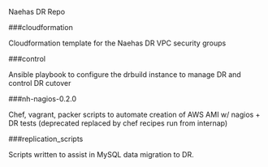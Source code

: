 Naehas DR Repo

###cloudformation

Cloudformation template for the Naehas DR VPC security groups

###control

Ansible playbook to configure the drbuild instance to manage DR and control DR cutover

###nh-nagios-0.2.0

Chef, vagrant, packer scripts to automate creation of AWS AMI w/ nagios + DR tests (deprecated replaced by chef recipes run from internap)


###replication_scripts

Scripts written to assist in MySQL data migration to DR.